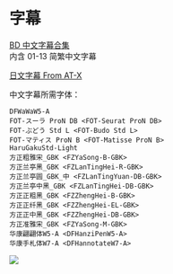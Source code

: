 # 字幕

[BD 中文字幕合集](https://github.com/Nekomoekissaten-SUB/Nekomoekissaten-kin-Subs/releases/download/subtitles_pkg/Higehiro_BD_zho.7z)  
内含 01-13 简繁中文字幕

[日文字幕 From AT-X](https://github.com/Nekomoekissaten-SUB/Nekomoekissaten-kin-Subs/raw/master/Higehiro/Higehiro_jpn.7z)

中文字幕所需字体：
```
DFWaWaW5-A
FOT-スーラ ProN DB <FOT-Seurat ProN DB>
FOT-ぶどう Std L <FOT-Budo Std L>
FOT-マティス ProN B <FOT-Matisse ProN B>
HaruGakuStd-Light
方正粗雅宋_GBK <FZYaSong-B-GBK>
方正兰亭黑_GBK <FZLanTingHei-R-GBK>
方正兰亭圆_GBK_中 <FZLanTingYuan-DB-GBK>
方正兰亭中黑_GBK <FZLanTingHei-DB-GBK>
方正正粗黑_GBK <FZZhengHei-B-GBK>
方正正纤黑_GBK <FZZhengHei-EL-GBK>
方正正中黑_GBK <FZZhengHei-DB-GBK>
方正准雅宋_GBK <FZYaSong-M-GBK>
华康翩翩体W5-A <DFHanziPenW5-A>
华康手札体W7-A <DFHannotateW7-A>
```

![](https://nekomoe.pages.dev/images/2021-04/higehiro.jpg)